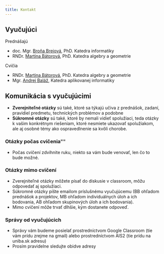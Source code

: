 ```yaml
---
title: Kontakt
---
```


## Vyučujúci

Prednášajú

* doc. Mgr. [Broňa Brejová](http://compbio.fmph.uniba.sk/~bbrejova/), PhD. Katedra informatiky
* RNDr. [Martina Bátorová](http://sccg.sk/~batorova/), PhD. Katedra algebry a geometrie

Cvičia

* RNDr. [Martina Bátorová](http://sccg.sk/~batorova/), PhD. Katedra algebry a geometrie
* Mgr. [Andrej Baláž](https://dai.fmph.uniba.sk/w/Andrej_Balaz/sk), Katedra aplikovanej informatiky

## Komunikácia s vyučujúcimi

* **Zverejniteľné otázky** sú také, ktoré sa týkajú učiva z prednášok, zadaní, pravidiel predmetu, technických problémov a podobne
* **Súkromné otázky** sú také, ktoré by nemali vidieť spolužiaci, teda otázky k vašim konkrétnym riešeniam, ktoré nesmiete ukazovať spolužiakom, ale aj osobné témy ako ospravedlnenie sa kvôli chorobe.

### Otázky počas cvičenia'''

* Počas cvičení zdvihnite ruku, niekto sa vám bude venovať, len čo to bude možné.

### Otázky mimo cvičení

* Zverejniteľné otázky môžete písať do diskusie v classroom, môžu odpovedať aj spolužiaci.
* Súkromné otázky píšte emailom príslušnému vyučujúcemu (BB ohľadom prednášok a projektov, MB ohľadom individuálnych úloh a ich bodovania, AB ohľadom skupinových úloh a ich bodovania).
* Mimo cvičení môže trvať dlhšie, kým dostanete odpoveď.

### Správy od vyučujúcich

* Správy vám budeme posielať prostredníctvom Google Classroom (tie vám prídu zrejme na gmail) alebo prostredníctvom AIS2 (tie prídu na uniba.sk adresu)
* Prosím pravidelne sledujte obidve adresy